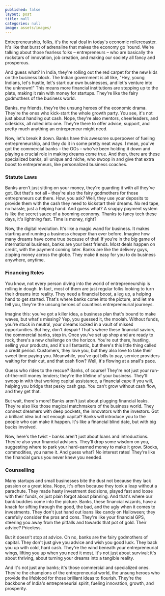 ```yaml
---
published: false
layout: post
title: null
categories: null
image: assets/images/
---
```


Entrepreneurship, folks, it's the real deal in today's economic rollercoaster. It's like that burst of adrenaline that makes the economy go 'round. We're talking about those fearless folks – entrepreneurs – who are basically the rockstars of innovation, job creation, and making our society all fancy and prosperous.

And guess what? In India, they're rolling out the red carpet for the new kids on the business block. The Indian government is all like, "Hey, young Indians, let's hustle, let's start our own businesses, and let's venture into the unknown!" This means more financial institutions are stepping up to the plate, making it rain with money for startups. They're like the fairy godmothers of the business world.

Banks, my friends, they're the unsung heroes of the economic drama. They're the ones who kick-start the whole growth party. You see, it's not just about handing out cash. Nope, they're also mentors, cheerleaders, and sidekicks, all rolled into one. They're there to offer advice, support, and pretty much anything an entrepreneur might need.

Now, let's break it down. Banks have this awesome superpower of fueling entrepreneurship, and they do it in some pretty neat ways. I mean, you've got the commercial banks – the OGs – who've been holding it down and playing a crucial role in making dreams come true. And then, there are these specialized banks, all unique and niche, who swoop in and give that extra boost to entrepreneurs, like personalized business coaches.

### Statute Laws
Banks aren't just sitting on your money, they're guarding it with all they've got. But that's not all – they're also the fairy godmothers for those entrepreneurs out there. How, you ask? Well, they use your deposits to provide them with the cash they need to kickstart their dreams. No red tape, no hassle, just a helping hand.
And guess what? A snappy payment system is like the secret sauce of a booming economy. Thanks to fancy tech these days, it's lightning fast. Time is money, right?

Now, the digital revolution. It's like a magic wand for business. It makes starting and running a business cheaper than ever before. Imagine how many dreams have come true because of that!
If you're in the big game of international business, banks are your best friends. Most deals happen on credit, with the payment coming later. Banks are like the delivery guys, zipping money across the globe. They make it easy for you to do business anywhere, anytime.

### Financing Roles
You know, not every person diving into the world of entrepreneurship is rolling in dough. In fact, most of them are just regular folks looking to turn their dreams into reality. They need a financial boost, a leg up, a helping hand to get started. That's where banks come into the picture, and let me tell you, they're the unsung heroes of countless entrepreneurial journeys.

Imagine this: you've got a killer idea, a business plan that's bound to make waves, but what's missing? Yep, you guessed it, the moolah. Without funds, you're stuck in neutral, your dreams locked in a vault of missed opportunities. But hey, don't despair! That's where these financial saviors, the commercial banks, step in.
Once you've set up shop and are ready to rock, there's a new challenge on the horizon. You're out there, hustling, selling your products, and it's all fantastic, but there's this little thing called a credit period. Customers, they love you, but they also love to take their sweet time paying you. Meanwhile, you've got bills to pay, service providers waiting for their cut, and that cash flow? Well, it's flowing at a snail's pace.

Guess who rides to the rescue? Banks, of course! They're not just your run-of-the-mill money lenders; they're the lifeline of your business. They'll swoop in with that working capital assistance, a financial cape if you will, helping you bridge that pesky cash gap. You can't grow without cash flow, and they get that.

But wait, there's more! Banks aren't just about plugging financial leaks. They're also like those magical matchmakers of the business world. They connect dreamers with deep pockets, the innovators with the investors. Got a brilliant idea but not enough capital? Banks will introduce you to the people who can make it happen. It's like a financial blind date, but with big bucks involved.

Now, here's the twist - banks aren't just about loans and introductions. They're also your financial advisors. They'll drop some wisdom on you, suggesting where to park your hard-earned money to make it grow. Stocks, commodities, you name it. And guess what? No interest rates! They're like the financial gurus you never knew you needed.

### Counselling
Many startups and small businesses bite the dust not because they lack passion or a great idea. Nope, it's often because they took a leap without a parachute. They made hasty investment decisions, played fast and loose with their funds, or just plain forgot about planning. And that's where our bank buddies come into the picture.
Banks, these financial wizards, have a knack for sifting through the good, the bad, and the ugly when it comes to investments. They don't just hand out loans like candy on Halloween; they carefully consider the pros and cons. They're like your financial GPS, steering you away from the pitfalls and towards that pot of gold. Their advice? Priceless.

But it doesn't stop at advice. Oh no, banks are the fairy godmothers of capital. They don't just give you advice and wish you good luck. They back you up with cold, hard cash. They're the wind beneath your entrepreneurial wings, lifting you up when you need it most. It's not just about survival; it's about thriving, about turning your dreams into a tangible reality.

And it's not just any banks; it's those commercial and specialized ones. They're the champions of the entrepreneurial world, the unsung heroes who provide the lifeblood for those brilliant ideas to flourish. They're the backbone of India's entrepreneurial spirit, fueling innovation, growth, and prosperity.


